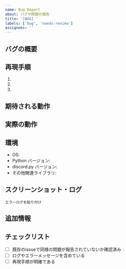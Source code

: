 ```yaml
---
name: Bug Report
about: バグや問題の報告
title: '[BUG] '
labels: ['bug', 'needs-review']
assignees: ''
---
```


## バグの概要
<!-- 何が期待されていて、何が起こったかを簡潔に説明 -->

## 再現手順
1.
2.
3.

## 期待される動作
<!-- 本来どのような動作をするべきか -->

## 実際の動作
<!-- 実際に何が起こったか -->

## 環境
- OS:
- Python バージョン:
- discord.py バージョン:
- その他関連ライブラリ:

## スクリーンショット・ログ
<!-- エラーメッセージ、ログ、スクリーンショットがあれば添付 -->
```
エラーログを貼り付け
```

## 追加情報
<!-- その他の関連情報があれば記載 -->

## チェックリスト
- [ ] 既存のissueで同様の問題が報告されていないか確認済み
- [ ] ログやエラーメッセージを含めている
- [ ] 再現手順が明確である
